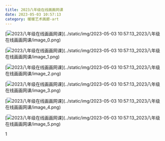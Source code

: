 ```yaml
---
title: 2023八年级在线画画网课
date: 2023-05-03 10:57:13
category: 暖暖艺术画廊-art
---
```



[![2023八年级在线画画网课](//simg.sinajs.cn/blog7style/images/common/sg_trans.gif "2023八年级在线画画网课")](../static/img/2023-05-03 10:57:13_2023八年级在线画画网课/image_0.png)  

  

[![2023八年级在线画画网课](//simg.sinajs.cn/blog7style/images/common/sg_trans.gif "2023八年级在线画画网课")](../static/img/2023-05-03 10:57:13_2023八年级在线画画网课/image_1.png)  

  

[![2023八年级在线画画网课](//simg.sinajs.cn/blog7style/images/common/sg_trans.gif "2023八年级在线画画网课")](../static/img/2023-05-03 10:57:13_2023八年级在线画画网课/image_2.png)  

  

[![2023八年级在线画画网课](//simg.sinajs.cn/blog7style/images/common/sg_trans.gif "2023八年级在线画画网课")](../static/img/2023-05-03 10:57:13_2023八年级在线画画网课/image_3.png)  

  

[![2023八年级在线画画网课](//simg.sinajs.cn/blog7style/images/common/sg_trans.gif "2023八年级在线画画网课")](../static/img/2023-05-03 10:57:13_2023八年级在线画画网课/image_4.png)  

  

[![2023八年级在线画画网课](//simg.sinajs.cn/blog7style/images/common/sg_trans.gif "2023八年级在线画画网课")](../static/img/2023-05-03 10:57:13_2023八年级在线画画网课/image_5.png)  

  

1 
 